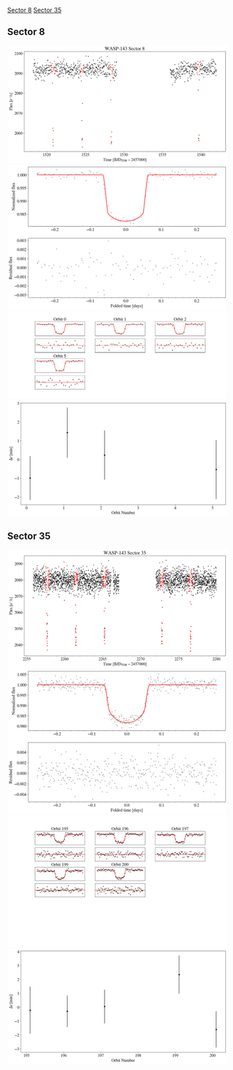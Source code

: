 [Sector 8](#sector8)
[Sector 35](#sector35)

<a name = "sector8"></a>
## Sector 8
![alt text](/tt/WASP-143_Sector_8/WASP-143_Sector_8_a_TimeSeries.png)
![alt text](/tt/WASP-143_Sector_8/WASP-143_Sector_8_b_FoldedLightCurve.png)
![alt text](/tt/WASP-143_Sector_8/WASP-143_Sector_8_b_IndividualTransitsWithFit.png)
![alt text](/tt/WASP-143_Sector_8/WASP-143_Sector_8_c_TimingResiduals.png)

<a name = "sector35"></a>
## Sector 35
![alt text](/tt/WASP-143_Sector_35/WASP-143_Sector_35_a_TimeSeries.png)
![alt text](/tt/WASP-143_Sector_35/WASP-143_Sector_35_b_FoldedLightCurve.png)
![alt text](/tt/WASP-143_Sector_35/WASP-143_Sector_35_b_IndividualTransitsWithFit.png)
![alt text](/tt/WASP-143_Sector_35/WASP-143_Sector_35_c_TimingResiduals.png)


